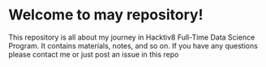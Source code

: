 # Welcome to may repository!
This repository is all about my journey in Hacktiv8 Full-Time Data Science Program.
It contains materials, notes, and so on.
If you have any questions please contact me or just post an issue in this repo
